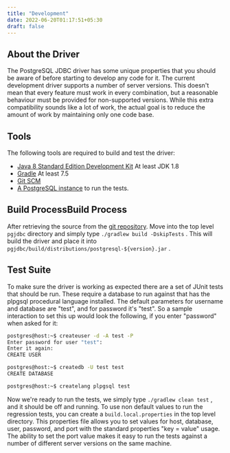 ```yaml
---
title: "Development"
date: 2022-06-20T01:17:51+05:30
draft: false
---
```


## About the Driver

The PostgreSQL JDBC driver has some unique properties that you should be aware of before starting to develop any code for it. The current development driver supports a number of server versions.  This doesn't mean that every feature must work in every combination, but a reasonable behaviour must be provided for non-supported versions.  While this extra compatibility sounds like a lot of work, the actual  goal is to reduce the amount of work by maintaining only one code base.

## Tools

The following tools are required to build and test the driver:

* [Java 8 Standard Edition Development Kit](https://java.oracle.com) At least JDK 1.8
* [Gradle](https://gradle.org) At least 7.5
* [Git SCM](https://git-scm.com)
* [A PostgreSQL instance](https://www.postgresql.org) to run the tests.

## Build ProcessBuild Process

After retrieving the source from the [git repository](https://github.com/pgjdbc/pgjdbc). Move into the top level `pgjdbc` directory and simply type `./gradlew build -DskipTests` .  This will build the driver and place it into `pgjdbc/build/distributions/postgresql-${version}.jar` .

## Test Suite

To make sure the driver is working as expected there are a set of JUnit tests that should be run.  These require a database to run against that has the plpgsql procedural language installed.  The default parameters for username and database are "test", and for password it's "test". So a sample interaction to set this up would look the following, if you enter "password" when asked for it:

```bash
postgres@host:~$ createuser -d -A test -P
Enter password for user "test":
Enter it again:
CREATE USER

postgres@host:~$ createdb -U test test
CREATE DATABASE

postgres@host:~$ createlang plpgsql test
```

Now we're ready to run the tests, we simply type `./gradlew clean test` , and it should be off and running.  To use non default values to run the regression tests, you can create a `build.local.properties` in the top level directory. This properties file allows you to set values for host, database, user, password, and port with the standard properties "key = value" usage.  The ability to set the port value makes it easy to run the tests against a number of different server versions on the same machine.
